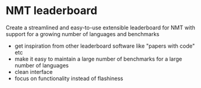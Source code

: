 
# NMT leaderboard

Create a streamlined and easy-to-use extensible leaderboard for NMT with support for a growing number of languages and benchmarks


* get inspiration from other leaderboard software like "papers with code" etc
* make it easy to maintain a large number of benchmarks for a large number of languages
* clean interface
* focus on functionality instead of flashiness

